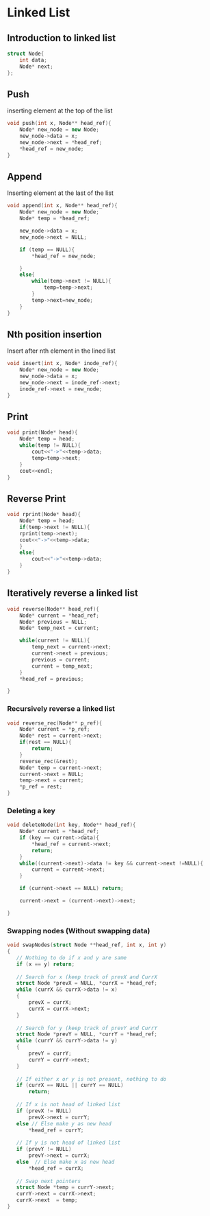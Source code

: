 # Linked List

## Introduction to linked list

```c++
struct Node{
    int data;
    Node* next;
};
```



## Push

inserting element at the top of the list

```c++
void push(int x, Node** head_ref){
    Node* new_node = new Node;
    new_node->data = x;
    new_node->next = *head_ref;
    *head_ref = new_node;
}
```



## Append

Inserting element at the last of the list

```c++
void append(int x, Node** head_ref){
    Node* new_node = new Node;
    Node* temp = *head_ref;

    new_node->data = x;
    new_node->next = NULL;

    if (temp == NULL){
        *head_ref = new_node;

    }
    else{
        while(temp->next != NULL){
            temp=temp->next;
        }
        temp->next=new_node;
    }
}
```



## Nth position insertion

Insert after nth element in the lined list

```c++
void insert(int x, Node* inode_ref){
    Node* new_node = new Node;
    new_node->data = x;
    new_node->next = inode_ref->next;
    inode_ref->next = new_node;
}
```



## Print

```c++
void print(Node* head){
    Node* temp = head;
    while(temp != NULL){
        cout<<"->"<<temp->data;
        temp=temp->next;
    }
    cout<<endl;
}
```



## Reverse Print

```c++
void rprint(Node* head){
    Node* temp = head;
    if(temp->next != NULL){
    rprint(temp->next);
    cout<<"->"<<temp->data;
    }
    else{
        cout<<"->"<<temp->data;
    }
}
```



## Iteratively reverse a linked list

```c++
void reverse(Node** head_ref){
    Node* current = *head_ref;
    Node* previous = NULL;
    Node* temp_next = current;

    while(current != NULL){
        temp_next = current->next;
        current->next = previous;
        previous = current;
        current = temp_next;
    }
    *head_ref = previous;

}
```



### Recursively reverse a linked list

```c++
void reverse_rec(Node** p_ref){
    Node* current = *p_ref;
    Node* rest = current->next;
    if(rest == NULL){
        return;
    }
    reverse_rec(&rest);
    Node* temp = current->next;
    current->next = NULL;
    temp->next = current;
    *p_ref = rest;
}
```

 

### Deleting a key

```c++
void deleteNode(int key, Node** head_ref){
    Node* current = *head_ref;
    if (key == current->data){
        *head_ref = current->next;
        return;
    }
    while((current->next)->data != key && current->next !=NULL){
        current = current->next;
    }

    if (current->next == NULL) return;

    current->next = (current->next)->next;

}
```



### Swapping nodes (Without swapping data)

```c++
void swapNodes(struct Node **head_ref, int x, int y)
{
   // Nothing to do if x and y are same
   if (x == y) return;
 
   // Search for x (keep track of prevX and CurrX
   struct Node *prevX = NULL, *currX = *head_ref;
   while (currX && currX->data != x)
   {
       prevX = currX;
       currX = currX->next;
   }
 
   // Search for y (keep track of prevY and CurrY
   struct Node *prevY = NULL, *currY = *head_ref;
   while (currY && currY->data != y)
   {
       prevY = currY;
       currY = currY->next;
   }
 
   // If either x or y is not present, nothing to do
   if (currX == NULL || currY == NULL)
       return;
 
   // If x is not head of linked list
   if (prevX != NULL)
       prevX->next = currY;
   else // Else make y as new head
       *head_ref = currY;  
 
   // If y is not head of linked list
   if (prevY != NULL)
       prevY->next = currX;
   else  // Else make x as new head
       *head_ref = currX;
 
   // Swap next pointers
   struct Node *temp = currY->next;
   currY->next = currX->next;
   currX->next  = temp;
}
 
```



